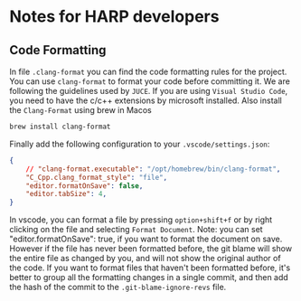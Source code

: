 # Notes for HARP developers
## Code Formatting
In file `.clang-format` you can find the code formatting rules for the project. You can use `clang-format` to format your code before committing it. We are following the guidelines used 
by `JUCE`.
If you are using `Visual Studio Code`, you need to have the c/c++ extensions by microsoft installed. 
Also install the `Clang-Format` using brew in Macos 
```bash
brew install clang-format  
```
Finally add the following configuration to your `.vscode/settings.json`:
```json
{
    // "clang-format.executable": "/opt/homebrew/bin/clang-format",
    "C_Cpp.clang_format_style": "file",
    "editor.formatOnSave": false,
    "editor.tabSize": 4,
}
```
In vscode, you can format a file by pressing `option+shift+f` or by right clicking on the file and selecting `Format Document`.
Note: you can set "editor.formatOnSave": true, if you want to format the document on save. However if the file has never been formatted before, the 
git blame will show the entire file as changed by you, and will not show the original author of the code. 
If you want to format files that haven't been formatted before, it's better to group all the formatting changes in a single commit, and then add the hash of the commit to the `.git-blame-ignore-revs` file.